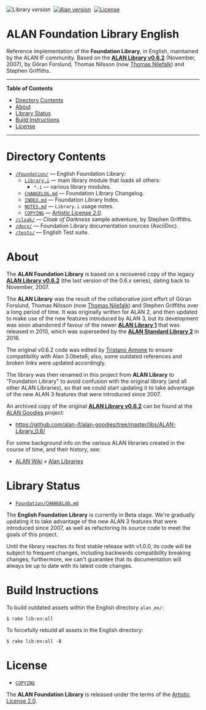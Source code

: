 ![Library version][lib badge]&nbsp;
[![Alan version][alan badge]][alan link]&nbsp;
[![License][license badge]][COPYING]

# ALAN Foundation Library English

Reference implementation of the __Foundation Library__, in English, maintained by the ALAN IF community.
Based on the __[ALAN Library v0.6.2]__ (November, 2007), by Göran Forslund, Thomas Nilsson (now [Thomas Nilefalk]) and Stephen Griffiths.

-----

**Table of Contents**

<!-- MarkdownTOC autolink="true" bracket="round" autoanchor="false" lowercase="only_ascii" uri_encoding="true" levels="1,2,3" -->

- [Directory Contents](#directory-contents)
- [About](#about)
- [Library Status](#library-status)
- [Build Instructions](#build-instructions)
- [License](#license)

<!-- /MarkdownTOC -->

-----

# Directory Contents

- [`/Foundation/`][Foundation] — English Foundation Library:
    + [`Library.i`][Library.i] — main library module that loads all others:
        * `*.i` — various library modules.
    + [`CHANGELOG.md`][CHANGELOG.md] — Foundation Library Changelog.
    + [`INDEX.md`][INDEX.md] — Foundation Library Index.
    + [`NOTES.md`][NOTES.md] — `Library.i` usage notes.
    + [`COPYING`][COPYING] — [Artistic License 2.0].
- [`/cloak/`][cloak] — _Cloak of Darkness_ sample adventure, by Stephen Griffiths.
- [`/docs/`][docs] — Foundation Library documentation sources (AsciiDoc).
- [`/tests/`][tests] — English Test suite.


# About

The __ALAN Foundation Library__ is based on a recovered copy of the legacy __[ALAN Library v0.6.2]__ (the last version of the 0.6.x series), dating back to November, 2007.

The __ALAN Library__ was the result of the collaborative joint effort of Göran Forslund, Thomas Nilsson (now [Thomas Nilefalk]) and Stephen Griffiths over a long period of time.
It was originally written for ALAN&nbsp;2, and then updated to make use of the new features introduced by ALAN&nbsp;3, but its development was soon abandoned if favour of the newer __[ALAN Library 1]__ that was released in 2010, which was superseded by the __[ALAN Standard Library 2]__ in 2016.

The original v0.6.2 code was edited by [Tristano Ajmone] to ensure compatibility with Alan 3.0beta6; also, some outdated references and broken links were updated accordingly.

The library was then renamed in this project from __ALAN Library__ to "Foundation Library" to avoid confusion with the original library (and all other ALAN Libraries), so that we could start updating it to take advantage of the new ALAN&nbsp;3 features that were introduced since 2007.

An archived copy of the original __[ALAN Library v0.6.2]__ can be found at the [ALAN Goodies] project:

- https://github.com/alan-if/alan-goodies/tree/master/libs/ALAN-Library_0.6/

For some background info on the various ALAN libraries created in the course of time, and their history, see:

- [ALAN Wiki] » [Alan Libraries]

# Library Status

- [`Foundation/CHANGELOG.md`][CHANGELOG.md]

The __English Foundation Library__ is currently in Beta stage.
We're gradually updating it to take advantage of the new ALAN&nbsp;3 features that were introduced since 2007, as well as refactoring its source code to meet the goals of this project.

Until the library reaches its first stable release with v1.0.0, its code will be subject to frequent changes, including backwards compatibility breaking changes; furthermore, we can't guarantee that its documentation will always be up to date with its latest code changes.


# Build Instructions

To build outdated assets within the English directory `alan_en/`:

    $ rake lib:en:all

To forcefully rebuild all assets in the English directory:

    $ rake lib:en:all -B


# License

- [`COPYING`][COPYING]

The __ALAN Foundation Library__ is released under the terms of the [Artistic License 2.0].

<!-----------------------------------------------------------------------------
                               REFERENCE LINKS
------------------------------------------------------------------------------>

[Artistic License 2.0]: https://opensource.org/licenses/Artistic-2.0 "View the Artistic License 2.0 at Open Source Initiative"

[ALAN Goodies]: https://github.com/alan-if/alan-goodies "Visit the ALAN Goodies repository on GitHub"

[ALAN Wiki]: https://github.com/alan-if/alan/wiki/ "Visit the ALAN Wiki"
[Alan Libraries]: https://github.com/alan-if/alan/wiki/Alan-Libraries "ALAN Wiki » Alan Libraries"

<!-- ALAN Libs -->

[ALAN Library v0.6.2]: https://github.com/alan-if/alan-goodies/tree/master/libs/ALAN-Library_0.6 "View the original ALAN Library v0.6.2 at the ALAN Goodies repository"

[ALAN Library 1]: https://www.alanif.se/download-alan-v3/download-library/library-v1-00 "Go to the download page of ALAN Library v1.0 on ALAN website"

[ALAN Standard Library 2]: https://github.com/AnssiR66/AlanStdLib "Visit the official repository of the ALAN Standard Library 2"

[ALAN repository]: https://bitbucket.org/alanif/alan "Visit the official ALAN repository on Bitbucket"

<!-- badges -->

[lib badge]: https://img.shields.io/badge/Foundation_Lib_EN-0.2.5-yellow "ALAN Foundation Library version"
[alan badge]: https://img.shields.io/badge/ALAN-3.0beta8-yellow
[alan link]: https://www.alanif.se/download-alan-v3/development-kits/development-kits-3-0beta8 "Tested with Alan SDK 3.0beta8"
[license badge]: https://img.shields.io/badge/license-Artistic_License_2.0-blue

<!-- project files and folders -->

[Foundation]: ./Foundation/ "Navigate to English Alan IF library folder"
[cloak]: ./cloak/ "Navigate to 'Cloak of Darkness' folder"
[docs]: ./docs/ "Navigate to documentation folder"
[tests]: ./tests/ "Navigate to tests folder"

[CHANGELOG.md]: ./Foundation/CHANGELOG.md "Read CHANGELOG document"
[COPYING]: ./Foundation/COPYING "View Artistic License 2.0"
[INDEX.md]: ./Foundation/INDEX.md "View Alan Library Index (markdown)"
[NOTES.md]: ./Foundation/NOTES.md "Read usage notes for 'Library.i'"
[Library.i]: ./Foundation/Library.i "View source file of main library module"

<!-- people -->

[Anssi Räisänen]: https://github.com/AnssiR66 "View Anssi Räisänen's GitHub profile"
[Thomas Nilefalk]: https://github.com/thoni56 "View Thomas Nilefalk's GitHub profile"
[Tristano Ajmone]: https://github.com/tajmone "View Tristano Ajmone's GitHub profile"

<!-- EOF -->
